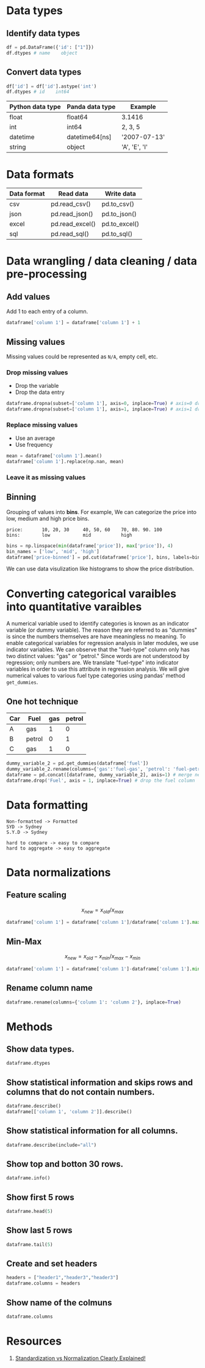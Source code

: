 # Data types

## Identify data types

```py
df = pd.DataFrame({'id': ["1"]})
df.dtypes # name    object
```

## Convert data types

```py
df['id'] = df['id'].astype('int')
df.dtypes # id    int64
```

| Python data type | Panda data type | Example       |
| ---------------- | --------------- |---------------|
| float            | float64         | 3.1416        |
| int              | int64           | 2, 3, 5       |
| datetime         | datetime64[ns]  | '2007-07-13'  |
| string           | object          | 'A', 'E', 'I' |

# Data formats

| Data format | Read data       | Write data    |
| ----------- | --------------- | ------------- |
| csv         | pd.read_csv()   | pd.to_csv()   |
| json        | pd.read_json()  | pd.to_json()  |
| excel       | pd.read_excel() | pd.to_excel() |
| sql         | pd.read_sql()   | pd.to_sql()   |


# Data wrangling / data cleaning / data pre-processing

## Add values

Add 1 to each entry of a column.

```py
dataframe['column 1'] = dataframe['column 1'] + 1
```

## Missing values

Missing values could be represented as `N/A`, empty cell, etc.

### Drop missing values

- Drop the variable
- Drop the data entry

```py
dataframe.dropna(subset=['column 1'], axis=0, inplace=True) # axis=0 drops the entire row
dataframe.dropna(subset=['column 1'], axis=1, inplace=True) # axis=1 drops the entire column
```

### Replace missing values

- Use an average
- Use frequency

```py
mean = dataframe['column 1'].mean()
dataframe['column 1'].replace(np.nan, mean)
```

### Leave it as missing values

## Binning

Grouping of values into **bins**. For example, We can categorize the price into low, medium and high price bins.

```
price:       10, 20, 30     40, 50, 60    70, 80. 90. 100
bins:        low            mid           high
```

```py
bins = np.linspace(min(dataframe['price']), max['price']), 4)
bin_names = ['low', 'mid', 'high']
dataframe['price-binned'] = pd.cut(dataframe['price'], bins, labels=bin_names, include_lowest=True)
```

We can use data visulization like histograms to show the price distribution.


# Converting categorical varaibles into quantitative varaibles

A numerical variable used to identify categories is known as an indicator variable (or dummy variable). The reason they are referred to as "dummies" is since the numbers themselves are have meaningless no meaning. To enable categorical variables for regression analysis in later modules, we use indicator variables. We can observe that the "fuel-type" column only has two distinct values: "gas" or "petrol." Since words are not understood by regression; only numbers are. We translate "fuel-type" into indicator variables in order to use this attribute in regression analysis. We will give numerical values to various fuel type categories using pandas' method `get_dummies`.


## One hot technique

| Car | Fuel | gas       | petrol |
| ---------------- | --------------- |---------------|---------------|
| A       | gas         | 1        | 0  |  
| B       | petrol           | 0    | 1  |  
| C       | gas  | 1  | 0   | 

```py
dummy_variable_2 = pd.get_dummies(dataframe['fuel'])
dummy_variable_2.rename(columns={'gas':'fuel-gas', 'petrol': 'fuel-petrol'}, inplace=True) # change column names
dataframe = pd.concat([dataframe, dummy_variable_2], axis=1) # merge new dataframe with old dataframe
dataframe.drop('Fuel', axis = 1, inplace=True) # drop the fuel column
```

# Data formatting

```
Non-formatted -> Formatted
SYD -> Sydney
S.Y.D -> Sydney

hard to compare -> easy to compare
hard to aggregate -> easy to aggregate
```

# Data normalizations

## Feature scaling

$$
x_{new} = x_{old}/x_{max}
$$

```py
dataframe['column 1'] = dataframe['column 1']/dataframe['column 1'].max()
```

## Min-Max

$$
x_{new} = x_{old}-x_{min}/x_{max}-x_{min}
$$

```py
dataframe['column 1'] = dataframe['column 1']-dataframe['column 1'].min()/dataframe['column 1'].max()-dataframe['column 1'].min()
```

## Rename column name

```py
dataframe.rename(columns={'column 1': 'column 2'}, inplace=True)
```

# Methods

## Show data types.

```py
dataframe.dtypes
```

## Show statistical information and skips rows and columns that do not contain numbers.

```py
dataframe.describe()
dataframe[['column 1', 'column 2']].describe()
```

## Show statistical information for all columns.

```py
dataframe.describe(include="all")
```

## Show top and botton 30 rows.

```py
dataframe.info()
```

## Show first 5 rows

```py
dataframe.head(5)
```

## Show last 5 rows

```py
dataframe.tail(5)
```

## Create and set headers

```py
headers = ["header1","header3","header3"]
dataframe.columns = headers
```

## Show name of the colmuns

```py
dataframe.columns
```

# Resources

1. [Standardization vs Normalization Clearly Explained!](https://www.youtube.com/watch?v=sxEqtjLC0aM)
